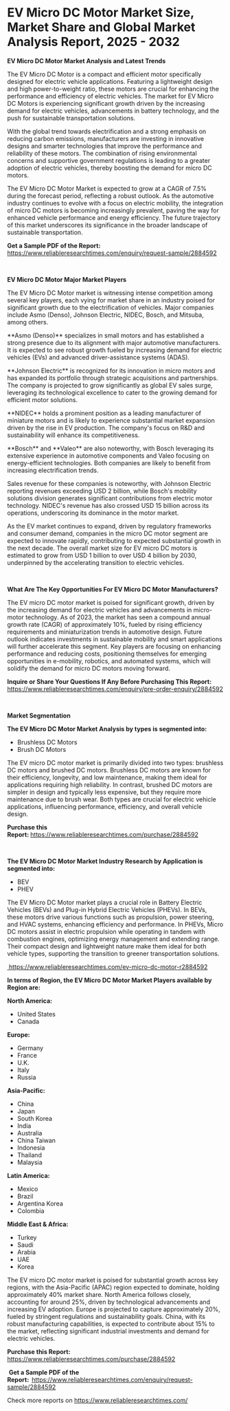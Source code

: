 <p><h1>EV Micro DC Motor Market Size, Market Share and Global Market Analysis Report, 2025 - 2032</h1></p><p><strong>EV Micro DC Motor Market Analysis and Latest Trends</strong></p>
<p><p>The EV Micro DC Motor is a compact and efficient motor specifically designed for electric vehicle applications. Featuring a lightweight design and high power-to-weight ratio, these motors are crucial for enhancing the performance and efficiency of electric vehicles. The market for EV Micro DC Motors is experiencing significant growth driven by the increasing demand for electric vehicles, advancements in battery technology, and the push for sustainable transportation solutions. </p><p>With the global trend towards electrification and a strong emphasis on reducing carbon emissions, manufacturers are investing in innovative designs and smarter technologies that improve the performance and reliability of these motors. The combination of rising environmental concerns and supportive government regulations is leading to a greater adoption of electric vehicles, thereby boosting the demand for micro DC motors.</p><p>The EV Micro DC Motor Market is expected to grow at a CAGR of 7.5% during the forecast period, reflecting a robust outlook. As the automotive industry continues to evolve with a focus on electric mobility, the integration of micro DC motors is becoming increasingly prevalent, paving the way for enhanced vehicle performance and energy efficiency. The future trajectory of this market underscores its significance in the broader landscape of sustainable transportation.</p></p>
<p><strong>Get a Sample PDF of the Report:&nbsp;</strong> <a href="https://www.reliableresearchtimes.com/enquiry/request-sample/2884592?utm_campaign=2638&utm_medium=2&utm_source=Github&utm_content=ia&utm_term=13032025&utm_id=ev-micro-dc-motor">https://www.reliableresearchtimes.com/enquiry/request-sample/2884592</a></p>
<p>&nbsp;</p>
<p><strong>EV Micro DC Motor Major Market Players</strong></p>
<p><p>The EV Micro DC Motor market is witnessing intense competition among several key players, each vying for market share in an industry poised for significant growth due to the electrification of vehicles. Major companies include Asmo (Denso), Johnson Electric, NIDEC, Bosch, and Mitsuba, among others.</p><p>**Asmo (Denso)** specializes in small motors and has established a strong presence due to its alignment with major automotive manufacturers. It is expected to see robust growth fueled by increasing demand for electric vehicles (EVs) and advanced driver-assistance systems (ADAS). </p><p>**Johnson Electric** is recognized for its innovation in micro motors and has expanded its portfolio through strategic acquisitions and partnerships. The company is projected to grow significantly as global EV sales surge, leveraging its technological excellence to cater to the growing demand for efficient motor solutions.</p><p>**NIDEC** holds a prominent position as a leading manufacturer of miniature motors and is likely to experience substantial market expansion driven by the rise in EV production. The company's focus on R&D and sustainability will enhance its competitiveness.</p><p>**Bosch** and **Valeo** are also noteworthy, with Bosch leveraging its extensive experience in automotive components and Valeo focusing on energy-efficient technologies. Both companies are likely to benefit from increasing electrification trends.</p><p>Sales revenue for these companies is noteworthy, with Johnson Electric reporting revenues exceeding USD 2 billion, while Bosch's mobility solutions division generates significant contributions from electric motor technology. NIDEC's revenue has also crossed USD 15 billion across its operations, underscoring its dominance in the motor market.</p><p>As the EV market continues to expand, driven by regulatory frameworks and consumer demand, companies in the micro DC motor segment are expected to innovate rapidly, contributing to expected substantial growth in the next decade. The overall market size for EV micro DC motors is estimated to grow from USD 1 billion to over USD 4 billion by 2030, underpinned by the accelerating transition to electric vehicles.</p></p>
<p>&nbsp;</p>
<p><strong>What Are The Key Opportunities For EV Micro DC Motor Manufacturers?</strong></p>
<p><p>The EV micro DC motor market is poised for significant growth, driven by the increasing demand for electric vehicles and advancements in micro-motor technology. As of 2023, the market has seen a compound annual growth rate (CAGR) of approximately 10%, fueled by rising efficiency requirements and miniaturization trends in automotive design. Future outlook indicates investments in sustainable mobility and smart applications will further accelerate this segment. Key players are focusing on enhancing performance and reducing costs, positioning themselves for emerging opportunities in e-mobility, robotics, and automated systems, which will solidify the demand for micro DC motors moving forward.</p></p>
<p><strong>Inquire or Share Your Questions If Any Before Purchasing This Report:</strong> <a href="https://www.reliableresearchtimes.com/enquiry/pre-order-enquiry/2884592?utm_campaign=2638&utm_medium=2&utm_source=Github&utm_content=ia&utm_term=13032025&utm_id=ev-micro-dc-motor">https://www.reliableresearchtimes.com/enquiry/pre-order-enquiry/2884592</a></p>
<p>&nbsp;</p>
<p><strong>Market Segmentation</strong></p>
<p><strong>The EV Micro DC Motor Market Analysis by types is segmented into:</strong></p>
<p><ul><li>Brushless DC Motors</li><li>Brush DC Motors</li></ul></p>
<p><p>The EV micro DC motor market is primarily divided into two types: brushless DC motors and brushed DC motors. Brushless DC motors are known for their efficiency, longevity, and low maintenance, making them ideal for applications requiring high reliability. In contrast, brushed DC motors are simpler in design and typically less expensive, but they require more maintenance due to brush wear. Both types are crucial for electric vehicle applications, influencing performance, efficiency, and overall vehicle design.</p></p>
<p><strong>Purchase this Report:&nbsp;</strong><a href="https://www.reliableresearchtimes.com/purchase/2884592?utm_campaign=2638&utm_medium=2&utm_source=Github&utm_content=ia&utm_term=13032025&utm_id=ev-micro-dc-motor">https://www.reliableresearchtimes.com/purchase/2884592</a></p>
<p>&nbsp;</p>
<p><strong>The EV Micro DC Motor Market Industry Research by Application is segmented into:</strong></p>
<p><ul><li>BEV</li><li>PHEV</li></ul></p>
<p><p>The EV Micro DC Motor market plays a crucial role in Battery Electric Vehicles (BEVs) and Plug-in Hybrid Electric Vehicles (PHEVs). In BEVs, these motors drive various functions such as propulsion, power steering, and HVAC systems, enhancing efficiency and performance. In PHEVs, Micro DC motors assist in electric propulsion while operating in tandem with combustion engines, optimizing energy management and extending range. Their compact design and lightweight nature make them ideal for both vehicle types, supporting the transition to greener transportation solutions.</p></p>
<p><a href="https://www.reliableresearchtimes.com/ev-micro-dc-motor-r2884592?utm_campaign=2638&utm_medium=2&utm_source=Github&utm_content=ia&utm_term=13032025&utm_id=ev-micro-dc-motor">&nbsp;https://www.reliableresearchtimes.com/ev-micro-dc-motor-r2884592</a></p>
<p><strong>In terms of Region, the EV Micro DC Motor Market Players available by Region are:</strong></p>
<p>
    <p> <strong> North America: </strong>
        <ul>
            <li>United States</li>
            <li>Canada</li>
        </ul>
        </p> 
    <p> <strong> Europe: </strong>
        <ul>
            <li>Germany</li>
            <li>France</li>
            <li>U.K.</li>
            <li>Italy</li>
            <li>Russia</li>
        </ul>
        </p> 
    <p> <strong> Asia-Pacific: </strong>
        <ul>
            <li>China</li>
            <li>Japan</li>
            <li>South Korea</li>
            <li>India</li>
            <li>Australia</li>
            <li>China Taiwan</li>
            <li>Indonesia</li>
            <li>Thailand</li>
            <li>Malaysia</li>
        </ul>
        </p> 
    <p> <strong> Latin America: </strong>
        <ul>
            <li>Mexico</li>
            <li>Brazil</li>
            <li>Argentina Korea</li>
            <li>Colombia</li>
        </ul>
        </p> 
    <p> <strong> Middle East & Africa: </strong>
        <ul>
            <li>Turkey</li>
            <li>Saudi</li>
            <li>Arabia</li>
            <li>UAE</li>
            <li>Korea</li>
        </ul>
    </p>
    </p>
<p><p>The EV micro DC motor market is poised for substantial growth across key regions, with the Asia-Pacific (APAC) region expected to dominate, holding approximately 40% market share. North America follows closely, accounting for around 25%, driven by technological advancements and increasing EV adoption. Europe is projected to capture approximately 20%, fueled by stringent regulations and sustainability goals. China, with its robust manufacturing capabilities, is expected to contribute about 15% to the market, reflecting significant industrial investments and demand for electric vehicles.</p></p>
<p><strong>Purchase this Report: </strong><a href="https://www.reliableresearchtimes.com/purchase/2884592?utm_campaign=2638&utm_medium=2&utm_source=Github&utm_content=ia&utm_term=13032025&utm_id=ev-micro-dc-motor">https://www.reliableresearchtimes.com/purchase/2884592</a></p>
<p>&nbsp;<strong>Get a Sample PDF of the Report:&nbsp;&nbsp;</strong><a href="https://www.reliableresearchtimes.com/enquiry/request-sample/2884592?utm_campaign=2638&utm_medium=2&utm_source=Github&utm_content=ia&utm_term=13032025&utm_id=ev-micro-dc-motor">https://www.reliableresearchtimes.com/enquiry/request-sample/2884592</a></p>
<p><strong></strong></p>
<p>Check more reports on <a href="https://www.reliableresearchtimes.com/?utm_campaign=2638&utm_medium=2&utm_source=Github&utm_content=ia&utm_term=13032025&utm_id=ev-micro-dc-motor">https://www.reliableresearchtimes.com/</a></p>